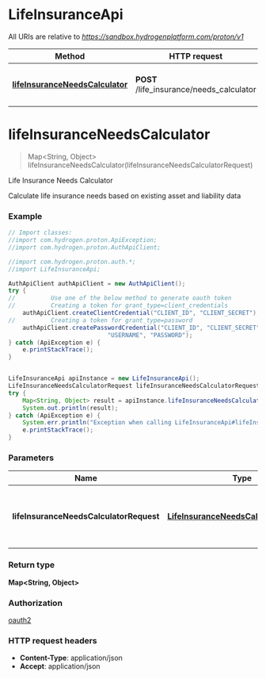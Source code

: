 # LifeInsuranceApi

All URIs are relative to *https://sandbox.hydrogenplatform.com/proton/v1*

Method | HTTP request | Description
------------- | ------------- | -------------
[**lifeInsuranceNeedsCalculator**](LifeInsuranceApi.md#lifeInsuranceNeedsCalculator) | **POST** /life_insurance/needs_calculator | Life Insurance Needs Calculator


<a name="lifeInsuranceNeedsCalculator"></a>
# **lifeInsuranceNeedsCalculator**
> Map&lt;String, Object&gt; lifeInsuranceNeedsCalculator(lifeInsuranceNeedsCalculatorRequest)

Life Insurance Needs Calculator

Calculate life insurance needs based on existing asset and liability data

### Example
```java
// Import classes:
//import com.hydrogen.proton.ApiException;
//import com.hydrogen.proton.AuthApiClient;

//import com.hydrogen.proton.auth.*;
//import LifeInsuranceApi;

AuthApiClient authApiClient = new AuthApiClient();
try {
//          Use one of the below method to generate oauth token        
//          Creating a token for grant_type=client_credentials            
    authApiClient.createClientCredential("CLIENT_ID", "CLIENT_SECRET");
//          Creating a token for grant_type=password
    authApiClient.createPasswordCredential("CLIENT_ID", "CLIENT_SECRET",
                            "USERNAME", "PASSWORD");           
} catch (ApiException e) {
    e.printStackTrace();
}


LifeInsuranceApi apiInstance = new LifeInsuranceApi();
LifeInsuranceNeedsCalculatorRequest lifeInsuranceNeedsCalculatorRequest = new LifeInsuranceNeedsCalculatorRequest(); // LifeInsuranceNeedsCalculatorRequest | Request payload for Life Insurance Needs Calculator
try {
    Map<String, Object> result = apiInstance.lifeInsuranceNeedsCalculator(lifeInsuranceNeedsCalculatorRequest);
    System.out.println(result);
} catch (ApiException e) {
    System.err.println("Exception when calling LifeInsuranceApi#lifeInsuranceNeedsCalculator");
    e.printStackTrace();
}
```

### Parameters

Name | Type | Description  | Notes
------------- | ------------- | ------------- | -------------
 **lifeInsuranceNeedsCalculatorRequest** | [**LifeInsuranceNeedsCalculatorRequest**](LifeInsuranceNeedsCalculatorRequest.md)| Request payload for Life Insurance Needs Calculator |

### Return type

**Map&lt;String, Object&gt;**

### Authorization

[oauth2](../README.md#oauth2)

### HTTP request headers

 - **Content-Type**: application/json
 - **Accept**: application/json

